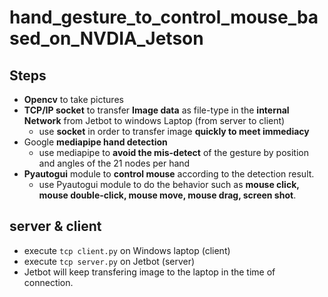 # hand_gesture_to_control_mouse_based_on_NVDIA_Jetson

Steps
----
- **Opencv** to take pictures
- **TCP/IP socket** to transfer **Image data** as file-type in the **internal Network** from Jetbot to windows Laptop (from server to client)
  - use **socket** in order to transfer image **quickly to meet immediacy**
- Google **mediapipe hand detection**
  - use mediapipe to **avoid the mis-detect** of the gesture by position and angles of the 21 nodes per hand
- **Pyautogui** module to **control mouse** according to the detection result.
  - use Pyautogui module to do the behavior such as **mouse click, mouse double-click, mouse move, mouse drag, screen shot**.

server & client
----
- execute `tcp client.py` on Windows laptop (client)
- execute `tcp server.py` on Jetbot (server)
- Jetbot will keep transfering image to the laptop in the time of connection.
